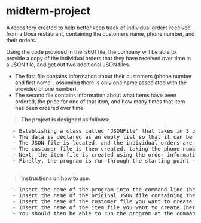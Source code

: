 # midterm-project
A repository created to help better keep track of individual orders received from a Dosa restaurant, containing the customers name, phone number, and their orders.
 
Using the code provided in the is601 file, the company will be able to provide a copy of the individual orders that they have received over time in a JSON file, and get out two additional JSON files. 
- The first file contains information about their customers (phone number and first name - assuming there is only one name associated with the provided phone number).
- The second file contains information about what items have been ordered, the price for one of that item, and how many times that item has been ordered over time. 

> **The project is designed as follows:**
<pre>  - Establishing a class called "JSONFile" that takes in 3 parameters - the original file containing the compiled data for individual orders, the name of the file that the user wants created containing the customer information (in this case it is called customers.json), and the name of the file that the user would like to hold the information about their orders (here it is called items.json)
  - The data is declared as an empty list so that it can be loaded from the JSON file.
  - The JSON file is located, and the individual orders are loaded into Python (read from the file)
  - The customer file is then created, taking the phone number and name of the customer as strings from the original JSON file and loading them into a dictionary. The phone numbers are in the format ###-###-####.
  - Next, the item file is created using the order information from the original JSON file which stores each item as a dictionary where the key is the item name and the value is the item price and number of times it has been ordered.
  - Finally, the program is run through the starting point - main - containing the arseparse module components to provide a description of the program to the user, along with help functions to understand what each file does. The main function will print each file name so that the user knows what files they now have access to - specifically if the original file was able to be accessed and that the two new files have been successfully written.
  
</pre> 
> **Instructions on how to use:**
<pre>  - Insert the name of the program into the command line (here it would be is601.py)
  - Insert the name of the original JSON file containing the individual orders using a space after the program name
  - Insert the name of the customer file you want to create (here it is customers.json) using space after original file name
  - Insert the name of the item file you want to create (here it is items.json) using a space after the customer file
  - You should then be able to run the program at the command line and view if the each file has been successfully read or written
</pre>
    
